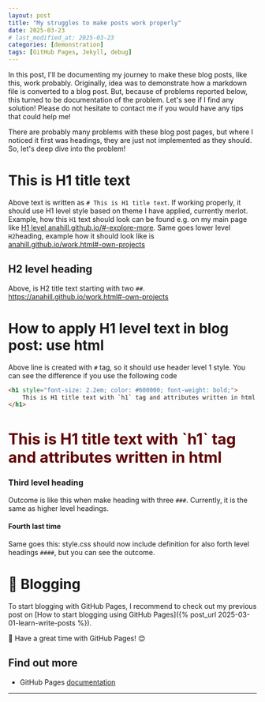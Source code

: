 ```yaml
---
layout: post
title: "My struggles to make posts work properly"
date: 2025-03-23
# last_modified_at: 2025-03-23
categories: [demonstration]
tags: [GitHub Pages, Jekyll, debug]
---
```


In this post, I'll be documenting my journey to make these blog posts, like this, work probably. Originally, idea was to demonstrate how a markdown file is converted to a blog post. But, because of problems reported below, this turned to be documentation of the problem. Let's see if I find any solution! Please do not hesitate to contact me if you would have any tips that could help me!

There are probably many problems with these blog post pages, but where I noticed it first was headings, they are just not implemented as they should. So, let's deep dive into the problem!

# This is H1 title text
Above text is written as `# This is H1 title text`. If working properly, it should use H1 level style based on theme I have applied, currently merlot. Example, how this `H1` text should look can be found e.g. on my main page like [H1 level anahill.github.io/#-explore-more](https://anahill.github.io/#-explore-more "anahill.github.io/#-explore-more"). Same goes lower level `H2`heading, example how it should look like is  
[anahill.github.io/work.html#-own-projects](https://anahill.github.io/work.html#-own-projects "anahill.github.io/work.html#-own-projects")


## H2 level heading
Above, is H2 title text starting with two `##`.
https://anahill.github.io/work.html#-own-projects

# How to apply H1 level text in blog post: use html
Above line is created with `#` tag, so it should use header level 1 style. You can see the difference if you use the following code

```html
<h1 style="font-size: 2.2em; color: #600000; font-weight: bold;">
    This is H1 title text with `h1` tag and attributes written in html 
</h1>
```


<h1 style="font-size: 2.2em; color: #600000; font-weight: bold;">
This is H1 title text with `h1` tag and attributes written in html 
</h1>





<!-- 
## Second level heading
Typically, I use this in my blog post; title in layout is 'reserver' for "H1 level headings". 
-->

### Third level heading
Outcome is like this when make heading with three `###`. Currently, it is the same as higher level headings.

#### Fourth last time
Same goes this: style.css should now include definition for also forth level headings `####`, but you can see the outcome.

# 📝 Blogging
To start blogging with GitHub Pages, I recommend to check out my previous post on [How to start blogging using GitHub Pages]({% post_url 2025-03-01-learn-write-posts %}).

📝 Have a great time with GitHub Pages! 😊

## <span id="ref"> Find out more </span>
- GitHub Pages [documentation](https://pages.github.com/)

--- 

